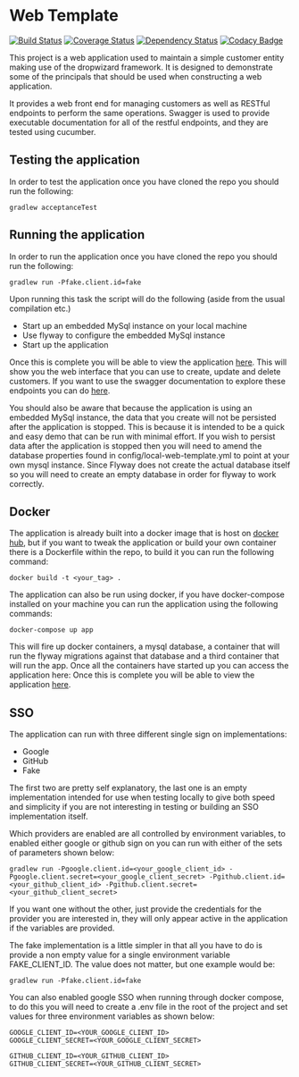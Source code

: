 # Web Template

[![Build Status](https://travis-ci.org/michaelruocco/dropwizard-web-template.svg?branch=master)](https://travis-ci.org/michaelruocco/dropwizard-web-template)
[![Coverage Status](https://coveralls.io/repos/github/michaelruocco/dropwizard-web-template/badge.svg?branch=master)](https://coveralls.io/github/michaelruocco/dropwizard-web-template?branch=master)
[![Dependency Status](https://www.versioneye.com/user/projects/574ac6f5ce8d0e0047373380/badge.svg?style=flat)](https://www.versioneye.com/user/projects/574ac6f5ce8d0e0047373380)
[![Codacy Badge](https://api.codacy.com/project/badge/Grade/66aa2b36d38d4e28a1c9440fce23266f)](https://www.codacy.com/app/michael-ruocco/dropwizard-web-template?utm_source=github.com&amp;utm_medium=referral&amp;utm_content=michaelruocco/dropwizard-web-template&amp;utm_campaign=Badge_Grade)

This project is a web application used to maintain a simple customer entity making use of the dropwizard framework.
It is designed to demonstrate some of the principals that should be used when constructing a web application.

It provides a web front end for managing customers as well as RESTful endpoints to perform the same operations.
Swagger is used to provide executable documentation for all of the restful endpoints, and they are tested using cucumber.

## Testing the application

In order to test the application once you have cloned the repo you should run the following:

```
gradlew acceptanceTest
```

## Running the application

In order to run the application once you have cloned the repo you should run the following:

```
gradlew run -Pfake.client.id=fake
```

Upon running this task the script will do the following (aside from the usual compilation etc.)

* Start up an embedded MySql instance on your local machine
* Use flyway to configure the embedded MySql instance
* Start up the application

Once this is complete you will be able to view the application [here](http://localhost:8090/). 
This will show you the web interface that you can use to create, update and delete customers. If you want to
use the swagger documentation to explore these endpoints you can do [here](http://localhost:8090/swagger).

You should also be aware that because the application is using an embedded MySql instance, the data that you create will
not be persisted after the application is stopped. This is because it is intended to be a quick and easy demo that can be
run with minimal effort. If you wish to persist data after the application is stopped then you will need to amend the
database properties found in config/local-web-template.yml to point at your own mysql instance. Since Flyway does not
create the actual database itself so you will need to create an empty database in order for flyway to work correctly.

## Docker

The application is already built into a docker image that is host on [docker hub](https://hub.docker.com/r/michaelruocco/web-template/),
but if you want to tweak the application or build your own container there is a Dockerfile within the
repo, to build it you can run the following command:

```
docker build -t <your_tag> .
```

The application can also be run using docker, if you have docker-compose installed on your
machine you can run the application using the following commands:

```
docker-compose up app
```

This will fire up docker containers, a mysql database, a container that will run the flyway
migrations against that database and a third container that will run the app. Once all the containers
have started up you can access the application here: Once this is complete you will be able to view
the application [here](http://localhost:8090/).

## SSO

The application can run with three different single sign on implementations:

* Google
* GitHub
* Fake

The first two are pretty self explanatory, the last one is an empty implementation intended
for use when testing locally to give both speed and simplicity if you are not interesting in testing
or building an SSO implementation itself.

Which providers are enabled are all controlled by environment variables, to enabled either google or
github sign on you can run with either of the sets of parameters shown below:

```
gradlew run -Pgoogle.client.id=<your_google_client_id> -Pgoogle.client.secret=<your_google_client_secret> -Pgithub.client.id=<your_github_client_id> -Pgithub.client.secret=<your_github_client_secret>
```

If you want one without the other, just provide the credentials for the provider you are interested in,
they will only appear active in the application if the variables are provided.

The fake implementation is a little simpler in that all you have to do is provide a non empty value for
a single environment variable FAKE_CLIENT_ID. The value does not matter, but one example would be:

```
gradlew run -Pfake.client.id=fake
```

You can also enabled google SSO when running through docker compose, to do this you will need to
create a .env file in the root of the project and set values for three environment variables as shown
below:

```
GOOGLE_CLIENT_ID=<YOUR_GOOGLE_CLIENT_ID>
GOOGLE_CLIENT_SECRET=<YOUR_GOOGLE_CLIENT_SECRET>

GITHUB_CLIENT_ID=<YOUR_GITHUB_CLIENT_ID>
GITHUB_CLIENT_SECRET=<YOUR_GITHUB_CLIENT_SECRET>
```